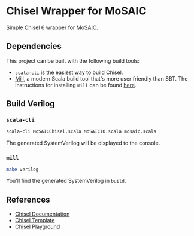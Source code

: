 # Chisel Wrapper for MoSAIC

Simple Chisel 6 wrapper for MoSAIC.

## Dependencies

This project can be built with the following build tools:

- [`scala-cli`](https://scala-cli.virtuslab.org/install) is the easiest way to build Chisel.
- [Mill](https://mill-build.com/), a modern Scala build tool that's more user friendly than SBT. The instructions for installing `mill` can be found [here](https://www.chisel-lang.org/docs/installation#mill).

## Build Verilog

### `scala-cli`

```bash
scala-cli MoSAICChisel.scala MoSAICIO.scala mosaic.scala
```

The generated SystemVerilog will be displayed to the console.

### `mill`

```bash
make verilog
```

You'll find the generated SystemVerilog in `build`.

## References

- [Chisel Documentation](https://www.chisel-lang.org/docs)
- [Chisel Template](https://github.com/chipsalliance/chisel-template)
- [Chisel Playground](https://github.com/OSCPU/chisel-playground)
